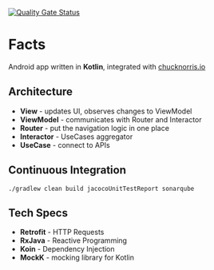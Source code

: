[![Quality Gate Status](https://sonarcloud.io/api/project_badges/measure?project=com.denisgasparoto.chucknorrisfacts&metric=alert_status)](https://sonarcloud.io/dashboard?id=com.denisgasparoto.chucknorrisfacts)

# Facts

Android app written in **Kotlin**, integrated with [chucknorris.io](https://api.chucknorris.io/)

## Architecture
- **View** - updates UI, observes changes to ViewModel
- **ViewModel** - communicates with Router and Interactor
- **Router** - put the navigation logic in one place
- **Interactor** - UseCases aggregator
- **UseCase** - connect to APIs

## Continuous Integration
```
./gradlew clean build jacocoUnitTestReport sonarqube
```

## Tech Specs
- **Retrofit** - HTTP Requests
- **RxJava** - Reactive Programming
- **Koin** - Dependency Injection
- **MockK** - mocking library for Kotlin


